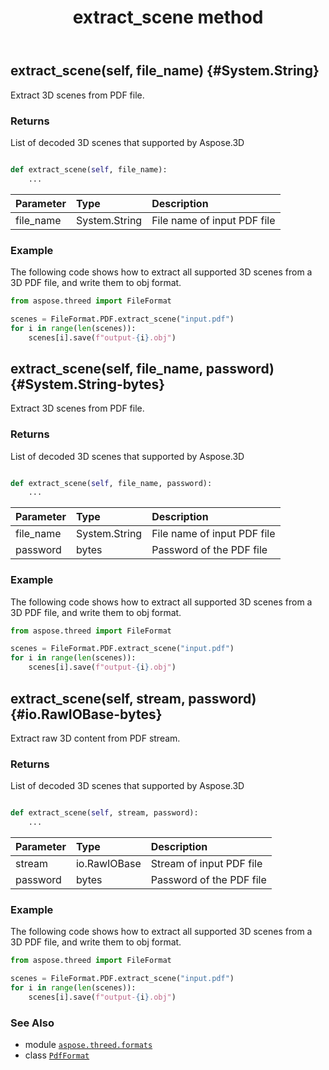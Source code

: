 ﻿---
title: extract_scene method
second_title: Aspose.3D for Python via .NET API References
description: 
type: docs
weight: 60
url: /python-net/aspose.threed.formats/pdfformat/extract_scene/
is_root: false
---

## extract_scene(self, file_name) {#System.String}

Extract 3D scenes from PDF file.


### Returns 


List of decoded 3D scenes  that supported by Aspose.3D


```python

def extract_scene(self, file_name):
    ...
```


| Parameter | Type | Description |
| :- | :- | :- |
| file_name | System.String | File name of input PDF file |

### Example 


The following code shows how to extract all supported 3D scenes from a 3D PDF file, and write them to obj format.
		
```python
from aspose.threed import FileFormat

scenes = FileFormat.PDF.extract_scene("input.pdf")
for i in range(len(scenes)):
    scenes[i].save(f"output-{i}.obj")

```


## extract_scene(self, file_name, password) {#System.String-bytes}

Extract 3D scenes from PDF file.


### Returns 


List of decoded 3D scenes  that supported by Aspose.3D


```python

def extract_scene(self, file_name, password):
    ...
```


| Parameter | Type | Description |
| :- | :- | :- |
| file_name | System.String | File name of input PDF file |
| password | bytes | Password of the PDF file |

### Example 


The following code shows how to extract all supported 3D scenes from a 3D PDF file, and write them to obj format.
		
```python
from aspose.threed import FileFormat

scenes = FileFormat.PDF.extract_scene("input.pdf")
for i in range(len(scenes)):
    scenes[i].save(f"output-{i}.obj")

```


## extract_scene(self, stream, password) {#io.RawIOBase-bytes}

Extract raw 3D content from PDF stream.


### Returns 


List of decoded 3D scenes  that supported by Aspose.3D


```python

def extract_scene(self, stream, password):
    ...
```


| Parameter | Type | Description |
| :- | :- | :- |
| stream | io.RawIOBase | Stream of input PDF file |
| password | bytes | Password of the PDF file |

### Example 


The following code shows how to extract all supported 3D scenes from a 3D PDF file, and write them to obj format.
		
```python
from aspose.threed import FileFormat

scenes = FileFormat.PDF.extract_scene("input.pdf")
for i in range(len(scenes)):
    scenes[i].save(f"output-{i}.obj")

```



### See Also
* module [`aspose.threed.formats`](../../)
* class [`PdfFormat`](/3d/python-net/aspose.threed.formats/pdfformat)
